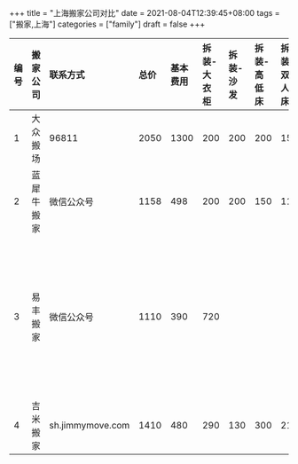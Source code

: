 +++
title = "上海搬家公司对比"
date = 2021-08-04T12:39:45+08:00
tags = ["搬家,上海"]
categories = ["family"]
draft = false
+++

|编号|搬家公司|联系方式|总价|基本费用|拆装-大衣柜|拆装-沙发|拆装-高低床|拆装-双人床|餐桌|备注|
|:----|:----|:----|:----|:----|:----|:----|:----|:----|:----|:----|
|1|大众搬场|96811|2050|1300|200|200|200|150|100| |
|2|蓝犀牛搬家|微信公众号|1158|498|200|200|150|110|50| |
|3|易丰搬家|微信公众号|1110|390|720| | | | |80元/人时，目前是按照3个人，3小时计算|
|4|吉米搬家|sh.jimmymove.com|1410|480|290|130|300|210|200| |